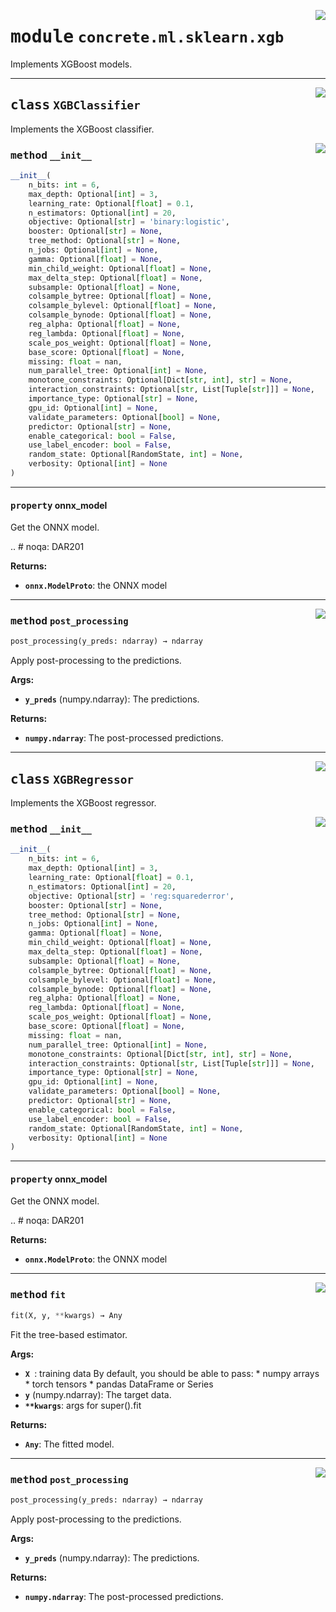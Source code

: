 <!-- markdownlint-disable -->

<a href="https://github.com/zama-ai/concrete-ml-internal/tree/main/src/concrete/ml/sklearn/xgb.py#L0"><img align="right" style="float:right;" src="https://img.shields.io/badge/-source-cccccc?style=flat-square"></a>

# <kbd>module</kbd> `concrete.ml.sklearn.xgb`

Implements XGBoost models.

______________________________________________________________________

<a href="https://github.com/zama-ai/concrete-ml-internal/tree/main/src/concrete/ml/sklearn/xgb.py#L22"><img align="right" style="float:right;" src="https://img.shields.io/badge/-source-cccccc?style=flat-square"></a>

## <kbd>class</kbd> `XGBClassifier`

Implements the XGBoost classifier.

<a href="https://github.com/zama-ai/concrete-ml-internal/tree/main/src/concrete/ml/sklearn/xgb.py#L37"><img align="right" style="float:right;" src="https://img.shields.io/badge/-source-cccccc?style=flat-square"></a>

### <kbd>method</kbd> `__init__`

```python
__init__(
    n_bits: int = 6,
    max_depth: Optional[int] = 3,
    learning_rate: Optional[float] = 0.1,
    n_estimators: Optional[int] = 20,
    objective: Optional[str] = 'binary:logistic',
    booster: Optional[str] = None,
    tree_method: Optional[str] = None,
    n_jobs: Optional[int] = None,
    gamma: Optional[float] = None,
    min_child_weight: Optional[float] = None,
    max_delta_step: Optional[float] = None,
    subsample: Optional[float] = None,
    colsample_bytree: Optional[float] = None,
    colsample_bylevel: Optional[float] = None,
    colsample_bynode: Optional[float] = None,
    reg_alpha: Optional[float] = None,
    reg_lambda: Optional[float] = None,
    scale_pos_weight: Optional[float] = None,
    base_score: Optional[float] = None,
    missing: float = nan,
    num_parallel_tree: Optional[int] = None,
    monotone_constraints: Optional[Dict[str, int], str] = None,
    interaction_constraints: Optional[str, List[Tuple[str]]] = None,
    importance_type: Optional[str] = None,
    gpu_id: Optional[int] = None,
    validate_parameters: Optional[bool] = None,
    predictor: Optional[str] = None,
    enable_categorical: bool = False,
    use_label_encoder: bool = False,
    random_state: Optional[RandomState, int] = None,
    verbosity: Optional[int] = None
)
```

______________________________________________________________________

#### <kbd>property</kbd> onnx_model

Get the ONNX model.

.. # noqa: DAR201

**Returns:**

- <b>`onnx.ModelProto`</b>:  the ONNX model

______________________________________________________________________

<a href="https://github.com/zama-ai/concrete-ml-internal/tree/main/src/concrete/ml/sklearn/xgb.py#L132"><img align="right" style="float:right;" src="https://img.shields.io/badge/-source-cccccc?style=flat-square"></a>

### <kbd>method</kbd> `post_processing`

```python
post_processing(y_preds: ndarray) → ndarray
```

Apply post-processing to the predictions.

**Args:**

- <b>`y_preds`</b> (numpy.ndarray):  The predictions.

**Returns:**

- <b>`numpy.ndarray`</b>:  The post-processed predictions.

______________________________________________________________________

<a href="https://github.com/zama-ai/concrete-ml-internal/tree/main/src/concrete/ml/sklearn/xgb.py#L182"><img align="right" style="float:right;" src="https://img.shields.io/badge/-source-cccccc?style=flat-square"></a>

## <kbd>class</kbd> `XGBRegressor`

Implements the XGBoost regressor.

<a href="https://github.com/zama-ai/concrete-ml-internal/tree/main/src/concrete/ml/sklearn/xgb.py#L195"><img align="right" style="float:right;" src="https://img.shields.io/badge/-source-cccccc?style=flat-square"></a>

### <kbd>method</kbd> `__init__`

```python
__init__(
    n_bits: int = 6,
    max_depth: Optional[int] = 3,
    learning_rate: Optional[float] = 0.1,
    n_estimators: Optional[int] = 20,
    objective: Optional[str] = 'reg:squarederror',
    booster: Optional[str] = None,
    tree_method: Optional[str] = None,
    n_jobs: Optional[int] = None,
    gamma: Optional[float] = None,
    min_child_weight: Optional[float] = None,
    max_delta_step: Optional[float] = None,
    subsample: Optional[float] = None,
    colsample_bytree: Optional[float] = None,
    colsample_bylevel: Optional[float] = None,
    colsample_bynode: Optional[float] = None,
    reg_alpha: Optional[float] = None,
    reg_lambda: Optional[float] = None,
    scale_pos_weight: Optional[float] = None,
    base_score: Optional[float] = None,
    missing: float = nan,
    num_parallel_tree: Optional[int] = None,
    monotone_constraints: Optional[Dict[str, int], str] = None,
    interaction_constraints: Optional[str, List[Tuple[str]]] = None,
    importance_type: Optional[str] = None,
    gpu_id: Optional[int] = None,
    validate_parameters: Optional[bool] = None,
    predictor: Optional[str] = None,
    enable_categorical: bool = False,
    use_label_encoder: bool = False,
    random_state: Optional[RandomState, int] = None,
    verbosity: Optional[int] = None
)
```

______________________________________________________________________

#### <kbd>property</kbd> onnx_model

Get the ONNX model.

.. # noqa: DAR201

**Returns:**

- <b>`onnx.ModelProto`</b>:  the ONNX model

______________________________________________________________________

<a href="https://github.com/zama-ai/concrete-ml-internal/tree/main/src/concrete/ml/sklearn/xgb.py#L317"><img align="right" style="float:right;" src="https://img.shields.io/badge/-source-cccccc?style=flat-square"></a>

### <kbd>method</kbd> `fit`

```python
fit(X, y, **kwargs) → Any
```

Fit the tree-based estimator.

**Args:**

- <b>`X `</b>:  training data  By default, you should be able to pass:  * numpy arrays  * torch tensors  * pandas DataFrame or Series
- <b>`y`</b> (numpy.ndarray):  The target data.
- <b>`**kwargs`</b>:  args for super().fit

**Returns:**

- <b>`Any`</b>:  The fitted model.

______________________________________________________________________

<a href="https://github.com/zama-ai/concrete-ml-internal/tree/main/src/concrete/ml/sklearn/xgb.py#L289"><img align="right" style="float:right;" src="https://img.shields.io/badge/-source-cccccc?style=flat-square"></a>

### <kbd>method</kbd> `post_processing`

```python
post_processing(y_preds: ndarray) → ndarray
```

Apply post-processing to the predictions.

**Args:**

- <b>`y_preds`</b> (numpy.ndarray):  The predictions.

**Returns:**

- <b>`numpy.ndarray`</b>:  The post-processed predictions.
